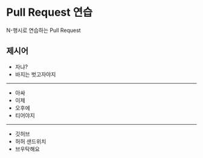 # Pull Request 연습
N-행시로 연습하는 Pull Request

## 제시어
- 자냐?
- 바지는 벗고자야지
---
- 아싸
- 이제
- 오후에
- 티어야지
---
- 깃허브
- 허허 샌드위치
- 브우탁해요




